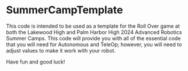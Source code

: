# SummerCampTemplate

This code is intended to be used as a template for the Roll Over game at both the Lakewood High 
and Palm Harbor High 2024 Advanced Robotics Summer Camps. This code will provide you with all of
the essential code that you will need for Autonomous and TeleOp; however, you will need to
adjust values to make it work with your robot.

Have fun and good luck!
